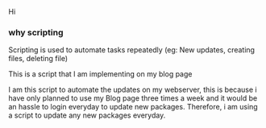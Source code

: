 Hi 

### why scripting

Scripting is used to automate tasks repeatedly (eg: New updates, creating files, deleting file)

This is a script that I am implementing on my blog page

I am this script to automate the updates on my webserver, this is because i have only planned to use my Blog page three times a week and it would be an hassle to login everyday to update new packages. Therefore, i am using a script to update any new packages everyday. 


